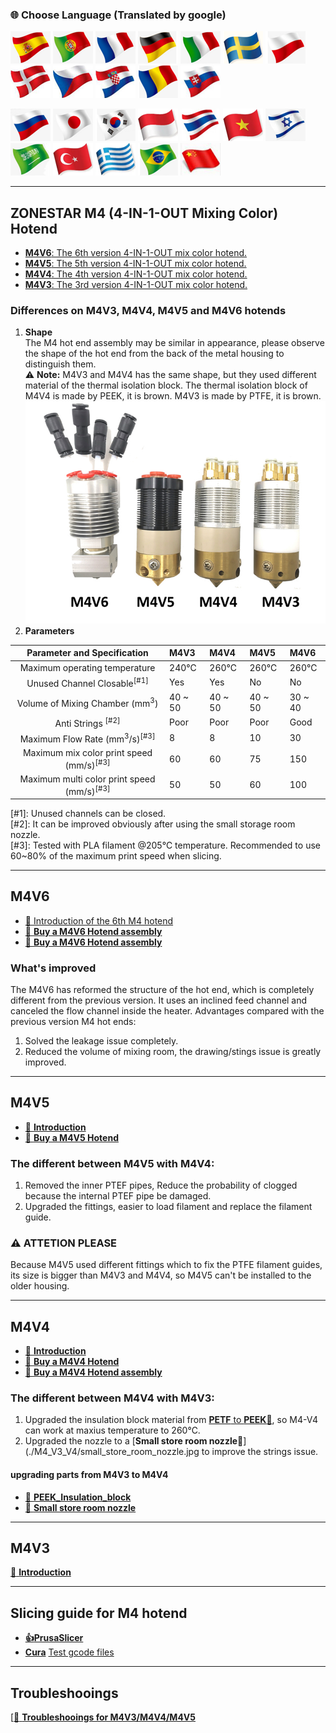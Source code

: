 ### :globe_with_meridians: Choose Language (Translated by google)
[![](../../lanpic/ES.png)](https://github-com.translate.goog/ZONESTAR3D/Upgrade-kit-guide/tree/main/HOTEND/M4%20%204-IN-1-OUT%20Mixing%20Color%20Hotend?_x_tr_sl=en&_x_tr_tl=es)
[![](../../lanpic/PT.png)](https://github-com.translate.goog/ZONESTAR3D/Upgrade-kit-guide/tree/main/HOTEND/M4%20%204-IN-1-OUT%20Mixing%20Color%20Hotend?_x_tr_sl=en&_x_tr_tl=pt)
[![](../../lanpic/FR.png)](https://github-com.translate.goog/ZONESTAR3D/Upgrade-kit-guide/tree/main/HOTEND/M4%20%204-IN-1-OUT%20Mixing%20Color%20Hotend?_x_tr_sl=en&_x_tr_tl=fr)
[![](../../lanpic/DE.png)](https://github-com.translate.goog/ZONESTAR3D/Upgrade-kit-guide/tree/main/HOTEND/M4%20%204-IN-1-OUT%20Mixing%20Color%20Hotend?_x_tr_sl=en&_x_tr_tl=de)
[![](../../lanpic/IT.png)](https://github-com.translate.goog/ZONESTAR3D/Upgrade-kit-guide/tree/main/HOTEND/M4%20%204-IN-1-OUT%20Mixing%20Color%20Hotend?_x_tr_sl=en&_x_tr_tl=it)
[![](../../lanpic/SW.png)](https://github-com.translate.goog/ZONESTAR3D/Upgrade-kit-guide/tree/main/HOTEND/M4%20%204-IN-1-OUT%20Mixing%20Color%20Hotend?_x_tr_sl=en&_x_tr_tl=sv)
[![](../../lanpic/PL.png)](https://github-com.translate.goog/ZONESTAR3D/Upgrade-kit-guide/tree/main/HOTEND/M4%20%204-IN-1-OUT%20Mixing%20Color%20Hotend?_x_tr_sl=en&_x_tr_tl=pl)
[![](../../lanpic/DK.png)](https://github-com.translate.goog/ZONESTAR3D/Upgrade-kit-guide/tree/main/HOTEND/M4%20%204-IN-1-OUT%20Mixing%20Color%20Hotend?_x_tr_sl=en&_x_tr_tl=da)
[![](../../lanpic/CZ.png)](https://github-com.translate.goog/ZONESTAR3D/Upgrade-kit-guide/tree/main/HOTEND/M4%20%204-IN-1-OUT%20Mixing%20Color%20Hotend?_x_tr_sl=en&_x_tr_tl=cs)
[![](../../lanpic/HR.png)](https://github-com.translate.goog/ZONESTAR3D/Upgrade-kit-guide/tree/main/HOTEND/M4%20%204-IN-1-OUT%20Mixing%20Color%20Hotend?_x_tr_sl=en&_x_tr_tl=hr)
[![](../../lanpic/RO.png)](https://github-com.translate.goog/ZONESTAR3D/Upgrade-kit-guide/tree/main/HOTEND/M4%20%204-IN-1-OUT%20Mixing%20Color%20Hotend?_x_tr_sl=en&_x_tr_tl=ro)
[![](../../lanpic/SK.png)](https://github-com.translate.goog/ZONESTAR3D/Upgrade-kit-guide/tree/main/HOTEND/M4%20%204-IN-1-OUT%20Mixing%20Color%20Hotend?_x_tr_sl=en&_x_tr_tl=sk)


[![](../../lanpic/RU.png)](https://github-com.translate.goog/ZONESTAR3D/Upgrade-kit-guide/tree/main/HOTEND/M4%20%204-IN-1-OUT%20Mixing%20Color%20Hotend?_x_tr_sl=en&_x_tr_tl=ru)
[![](../../lanpic/JP.png)](https://github-com.translate.goog/ZONESTAR3D/Upgrade-kit-guide/tree/main/HOTEND/M4%20%204-IN-1-OUT%20Mixing%20Color%20Hotend?_x_tr_sl=en&_x_tr_tl=ja)
[![](../../lanpic/KR.png)](https://github-com.translate.goog/ZONESTAR3D/Upgrade-kit-guide/tree/main/HOTEND/M4%20%204-IN-1-OUT%20Mixing%20Color%20Hotend?_x_tr_sl=en&_x_tr_tl=ko)
[![](../../lanpic/ID.png)](https://github-com.translate.goog/ZONESTAR3D/Upgrade-kit-guide/tree/main/HOTEND/M4%20%204-IN-1-OUT%20Mixing%20Color%20Hotend?_x_tr_sl=en&_x_tr_tl=id)
[![](../../lanpic/TH.png)](https://github-com.translate.goog/ZONESTAR3D/Upgrade-kit-guide/tree/main/HOTEND/M4%20%204-IN-1-OUT%20Mixing%20Color%20Hotend?_x_tr_sl=en&_x_tr_tl=th)
[![](../../lanpic/VN.png)](https://github-com.translate.goog/ZONESTAR3D/Upgrade-kit-guide/tree/main/HOTEND/M4%20%204-IN-1-OUT%20Mixing%20Color%20Hotend?_x_tr_sl=en&_x_tr_tl=vi)
[![](../../lanpic/IL.png)](https://github-com.translate.goog/ZONESTAR3D/Upgrade-kit-guide/tree/main/HOTEND/M4%20%204-IN-1-OUT%20Mixing%20Color%20Hotend?_x_tr_sl=en&_x_tr_tl=iw)
[![](../../lanpic/SA.png)](https://github-com.translate.goog/ZONESTAR3D/Upgrade-kit-guide/tree/main/HOTEND/M4%20%204-IN-1-OUT%20Mixing%20Color%20Hotend?_x_tr_sl=en&_x_tr_tl=ar)
[![](../../lanpic/TR.png)](https://github-com.translate.goog/ZONESTAR3D/Upgrade-kit-guide/tree/main/HOTEND/M4%20%204-IN-1-OUT%20Mixing%20Color%20Hotend?_x_tr_sl=en&_x_tr_tl=tr)
[![](../../lanpic/GR.png)](https://github-com.translate.goog/ZONESTAR3D/Upgrade-kit-guide/tree/main/HOTEND/M4%20%204-IN-1-OUT%20Mixing%20Color%20Hotend?_x_tr_sl=en&_x_tr_tl=el)
[![](../../lanpic/BR.png)](https://github-com.translate.goog/ZONESTAR3D/Upgrade-kit-guide/tree/main/HOTEND/M4%20%204-IN-1-OUT%20Mixing%20Color%20Hotend?_x_tr_sl=en&_x_tr_tl=pt)
[![](../../lanpic/CN.png)](https://github-com.translate.goog/ZONESTAR3D/Upgrade-kit-guide/tree/main/HOTEND/M4%20%204-IN-1-OUT%20Mixing%20Color%20Hotend?_x_tr_sl=en&_x_tr_tl=zh-CN)

-----
## ZONESTAR M4 (4-IN-1-OUT Mixing Color) Hotend
-  [**M4V6**: The 6th version 4-IN-1-OUT mix color hotend.](#m4v6)
-  [**M4V5**: The 5th version 4-IN-1-OUT mix color hotend.](#m4v5)
-  [**M4V4**: The 4th version 4-IN-1-OUT mix color hotend.](#m4v4)
-  [**M4V3**: The 3rd version 4-IN-1-OUT mix color hotend.](#m4v3)

### Differences on M4V3, M4V4, M4V5 and M4V6 hotends
1. **Shape**   
The M4 hot end assembly may be similar in appearance, please observe the shape of the hot end from the back of the metal housing to distinguish them.     
:warning: **Note:** M4V3 and M4V4 has the same shape, but they used different material of the thermal isolation block. The thermal isolation block of M4V4 is made by PEEK, it is brown. M4V3 is made by PTFE, it is brown.    
![](./M4.jpg)
2. **Parameters**   

|           Parameter and Specification               |    M4V3       |    M4V4       |      M4V5     |      M4V6     |
|:---------------------------------------------------:|:--------------|:--------------|:--------------|:--------------|
|Maximum operating temperature                        |  240℃        |  260℃        |  260℃         |  260℃        |
|Unused Channel Closable<sup>[#1]</sup>               |  Yes          |  Yes          |  No           |  No           |
|Volume of Mixing Chamber (mm<sup>3</sup>)            |  40 ~ 50      |  40 ~ 50      |  40 ~ 50      |  30 ~ 40      |
|Anti Strings <sup>[#2]</sup>                         |  Poor         |   Poor        |  Poor         |  Good         |
|Maximum Flow Rate (mm<sup>3</sup>/s)<sup>[#3]</sup>  |  8            |   8           |  10           |  30           |
|Maximum mix color print speed (mm/s)<sup>[#3]</sup>  |  60           |   60          |  75           |  150          |
|Maximum multi color print speed (mm/s)<sup>[#3]</sup>|  50           |   50          |  60           |  100          |

[#1]: Unused channels can be closed.   
[#2]: It can be improved obviously after using the small storage room nozzle.     
[#3]: Tested with PLA filament @205℃ temperature. Recommended to use 60~80% of the maximum print speed when slicing.

-----
## M4V6
- [:book: Introduction of the 6th M4 hotend](./M4_V6/readme.md)  
- [:gift: **Buy a M4V6 Hotend assembly**](https://bit.ly/3QhWJtf)  
- [:gift: **Buy a M4V6 Hotend assembly**](https://www.aliexpress.com/item/1005004547646195.html)   
### What's improved
The M4V6 has reformed the structure of the hot end, which is completely different from the previous version. It uses an inclined feed channel and canceled the flow channel inside the heater. Advantages compared with the previous version M4 hot ends:
1. Solved the leakage issue completely.
2. Reduced the volume of mixing room, the drawing/stings issue is greatly improved.

-----
## M4V5
- [:book: **Introduction**](./M4_V5/readme.md)   
- [:gift: **Buy a M4V5 Hotend**](https://www.aliexpress.com/item/1005001581641783.html) 

<!-- ### Structure diagram -->
<!-- ![](./M4_V5/M4V5.jpg) -->
### The different between **M4V5** with **M4V4**:  
1. Removed the inner PTEF pipes, Reduce the probability of clogged because the internal PTEF pipe be damaged.   
2. Upgraded the fittings, easier to load filament and replace the filament guide. 
### :warning: ATTETION PLEASE
Because M4V5 used different fittings which to fix the PTFE filament guides, its size is bigger than M4V3 and M4V4, so M4V5 can't be installed to the older housing.   

-----
## M4V4
- [:book: **Introduction**](./M4_V3_V4/readme.md)      
- [:gift: **Buy a M4V4 Hotend**](https://www.aliexpress.com/item/1005002124027691.html)  
- [:gift: **Buy a M4V4 Hotend assembly**](https://www.aliexpress.com/item/1005001581641783.html)   
<!-- ### Structure diagram -->
<!-- ![](./M4_V3_V4/M4_V4.jpg) -->
### The different between  **M4V4** with **M4V3**:  
1. Upgraded the insulation block material from [**PETF** to **PEEK**:art:](./M4_V3_V4/PEEK_Insulation_block.jpg), so M4-V4 can work at maxius temperature to 260℃.  
2. Upgraded the nozzle to a [**Small store room nozzle**:art:](./M4_V3_V4/small_store_room_nozzle.jpg to improve the strings issue.         
#### upgrading parts from M4V3 to M4V4
- [:gift: **PEEK_Insulation_block**](https://www.aliexpress.com/item/1005002124027691.html)  
- [:gift: **Small store room nozzle**](https://www.aliexpress.com/item/1005001447928770.html)

-----
## M4V3
[:book: **Introduction**](./M4_V3_V4/readme.md)
<!-- ### Structure diagram -->
<!-- ![](./M4_V3_V4/M4_V3.jpg) -->

-----
## Slicing guide for M4 hotend
- **[:+1:PrusaSlicer](https://github.com/ZONESTAR3D/Slicing-Guide/tree/master/PrusaSlicer)**
- **[Cura](https://github.com/ZONESTAR3D/Slicing-Guide/tree/master/cura)**
[Test gcode files](https://github.com/ZONESTAR3D/Slicing-Guide/tree/master/PrusaSlicer/test_gcode/M4)

-----
## Troubleshooings
[[:book: **Troubleshooings for M4V3/M4V4/M4V5**](./troubleshooting.md)
